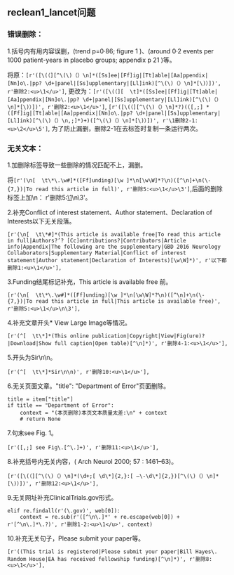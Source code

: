 ## reclean1_lancet问题
### 错误删除：
1.括号内有用内容误删，(trend p=0·86; figure 1 )、(around 0·2 events per 1000 patient-years in placebo groups; appendix p 21 )等。

将原：```[r'([\(（][^\(\)（）\n]*([Ss]ee|[Ff]ig|[Tt]able|[Aa]ppendix|[Nn]o\.|pp? \d+|panel|[Ss]upplementary|[Ll]ink)[^\(\)（）\n]*[\)）])', r'删除2:<u>\1</u>']```,
更改为：```[r'([\(（][  \t]*([Ss]ee|[Ff]ig|[Tt]able|[Aa]ppendix|[Nn]o\.|pp? \d+|panel|[Ss]upplementary|[Ll]ink)[^\(\)（）\n]*[\)）])', r'删除2:<u>\1</u>']```,
```[r'([\(（][^\(\)（）\n]*?)(([,;] *([Ff]ig|[Tt]able|[Aa]ppendix|[Nn]o\.|pp? \d+|panel|[Ss]upplementary|[Ll]ink)[^\(\)（）\n,;]*)+)([^\(\)（）\n]*[\)）])', r'\1删除2-1:<u>\2</u>\5']```,
为了防止漏删，删除2-1在去标签时复制一条运行两次。

### 无关文本：
1.加删除标签导致一些删除的情况匹配不上，漏删。

将```[r'(\n[  \t\*\.\w#]*([Ff]unding)[\w ]*\n[\w\W]*?\n)([^\n]+\n(\-{7,})|To read this article in full)', r'删除5:<u>\1</u>\3']```,后面的删除标签上加\n： r'删除5:<u>\1</u>\n\3'。

2.补充Conflict of interest statement、Author statement、Declaration of Interests以下无关段落。
```
[r'(\n[  \t\*#]*(This article is available free|To read this article in full|Authors?’? [Cc]ontributions?|Contributors|Article info|Appendix|The following are the supplementary|GBD 2016 Neurology Collaborators|Supplementary Material|Conflict of interest statement|Author statement|Declaration of Interests)[\w\W]*)', r'以下都删除1:<u>\1</u>'],
```

3.Funding结尾标记补充，This article is available free 前。
```
[r'(\n[  \t\*\.\w#]*([Ff]unding)[\w ]*\n[\w\W]*?\n)([^\n]+\n(\-{7,})|To read this article in full|This article is available free)', r'删除5:<u>\1</u>\n\3'],
```

4.补充文章开头*   View Large Image等情况。
```
[r'(^[  \t\*]*(This online publication|Copyright|View|Fig(ure)?|Download|Show full caption|Open table)[^\n]*)', r'删除4-1:<u>\1</u>'],
```

5.开头为Sir\n\n。
```
[r'(^[  \t\*]*Sir\n\n)', r'删除10:<u>\1</u>'],
```

6.无关页面文章。"title": "Department of Error"页面删除。
```
title = item["title"]
if title == "Department of Error":
    context = "(本页删除)本页文本质量太差:\n" + context
    # return None 
```

7.句末see Fig. 1。
```
[r'([,;] see Fig\.[^\.]+)', r'删除11:<u>\1</u>'],
```

8.补充括号内无关内容，( Arch Neurol 2000; 57 : 1461–63)。
```
[r'([\(（][^\(\)（）\n]*(\d+;[ \d\*]{2,}:[ –\-\d\*]{2,})[^\(\)（）\n]*[\)）])', r'删除12:<u>\1</u>'],
```

9.无关网址补充ClinicalTrials.gov形式。
```
elif re.findall(r'(\.gov)', web[0]):
    context = re.sub(r'([^\n\.]*' + re.escape(web[0]) + r'[^\n\.]*\.?)', r'删除1-2:<u>\1</u>', context)
```

10.补充无关句子，Please submit your paper等。
```
[r'((This trial is registered|Please submit your paper|Bill Hayes\. Random House|EA has received fellowship funding)[^\n]*)', r'删除8:<u>\1</u>'],
```